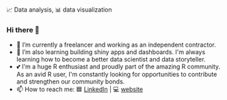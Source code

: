 📈 Data analysis, 📊 data visualization 

### Hi there 👋

- 🔭 I’m currently a freelancer and working as an independent contractor.
- 🌱 I’m also learning building shiny apps and dashboards. I'm always learning how to become a better data scientist and data storyteller.
- 💕 I'm a huge R enthusiast and proudly part of the amazing R community. As an avid R user, I'm constantly looking for opportunities to contribute and strengthen our community bonds.
- 📫 How to reach me: 🟦 [LinkedIn](https://www.linkedin.com/in/hebah-bukhari/) | 💻 [website](hebahb.quarto.pub/hebah-b/)

<!--
**hebahb/hebahb** is a ✨ _special_ ✨ repository because its `README.md` (this file) appears on your GitHub profile.

Here are some ideas to get you started:

- 🔭 I’m currently working on ...
- 🌱 I’m currently learning ...
- 👯 I’m looking to collaborate on ...
- 🤔 I’m looking for help with ...
- 💬 Ask me about ...
- 📫 How to reach me: ...
- 😄 Pronouns: ...
- ⚡ Fun fact: ...
-->
